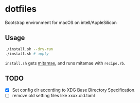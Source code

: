 # dotfiles

Bootstrap environment for macOS on intell/AppleSilicon

## Usage

```sh
./install.sh --dry-run
./install.sh # apply
```

`install.sh` gets [mitamae](https://github.com/itamae-kitchen/mitamae),
and runs mitamae with `recipe.rb`.

## TODO

- [x] Set config dir according to XDG Base Directory Specification.
- [ ] remove old setting files like xxxx.old.toml
